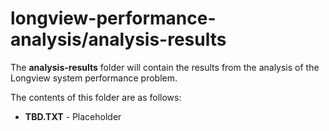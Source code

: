 # longview-performance-analysis/analysis-results

The **analysis-results** folder will contain the results from the analysis of the Longview system performance problem. 

The contents of this folder are as follows:

* **TBD.TXT** - Placeholder 
